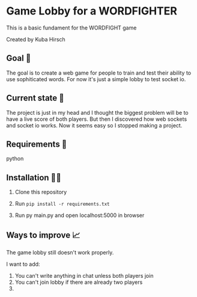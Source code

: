 # Game Lobby for a WORDFIGHTER

This is a basic fundament for the WORDFIGHT game

Created by Kuba Hirsch

## Goal 🥅

The goal is to create a web game for people to train and test their ability to use sophiticated words. For now it's just a simple lobby to test socket io.

## Current state 🚢

The project is just in my head and I thought the biggest problem will be to have a live score of both players. But then I discovered how web sockets 
and socket io works. Now it seems easy so I stopped making a project.

## Requirements 🛒
python

## Installation 👩‍💻

1. Clone this repository
2. Run `pip install -r requirements.txt`

3. Run py main.py and open localhost:5000 in browser

## Ways to improve 📈

The game lobby still doesn't work properly.

I want to add:
1.  You can't write anything in chat unless both players join
2.  You can't join lobby if there are already two players 
3.  
